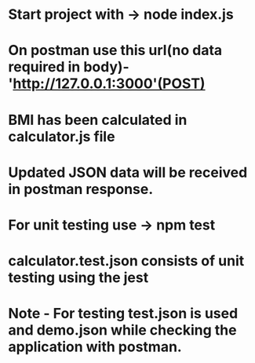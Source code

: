 # Start project with -> node index.js
# On postman use this url(no data required in body)- 'http://127.0.0.1:3000'(POST)
# BMI has been calculated in calculator.js file
# Updated JSON data will be received in postman response.
# For unit testing use -> npm test
# calculator.test.json consists of unit testing using the jest 
# Note - For testing test.json is used and demo.json while checking the application with postman.
